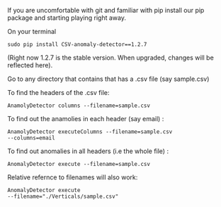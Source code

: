 If you are uncomfortable with git and familiar with pip install our pip package and starting 
playing right away.

On your terminal 

<code>sudo pip install CSV-anomaly-detector==1.2.7</code>

(Right now 1.2.7 is the stable version. When upgraded, changes will be reflected here).

Go to any directory that contains that has a .csv file (say sample.csv) 

To find the headers of the .csv file:

<code>AnamolyDetector columns --filename=sample.csv</code>

To find out the anamolies in each header (say email) :

<code>AnamolyDetector executeColumns --filename=sample.csv --columns=email</code>

To find out anomalies in all headers (i.e the whole file) :

<code>AnomalyDetector execute --filename=sample.csv</code>

Relative refernce to filenames will also work:

<code>AnomalyDetector execute --filename="./Verticals/sample.csv"</code>